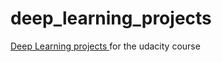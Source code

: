 # deep_learning_projects
<a href = https://github.com/udacity/deep-learning>Deep Learning projects </a> for the udacity course
